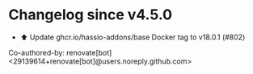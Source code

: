 # Changelog since v4.5.0
- ⬆️ Update ghcr.io/hassio-addons/base Docker tag to v18.0.1 (#802)

Co-authored-by: renovate[bot] <29139614+renovate[bot]@users.noreply.github.com> 
